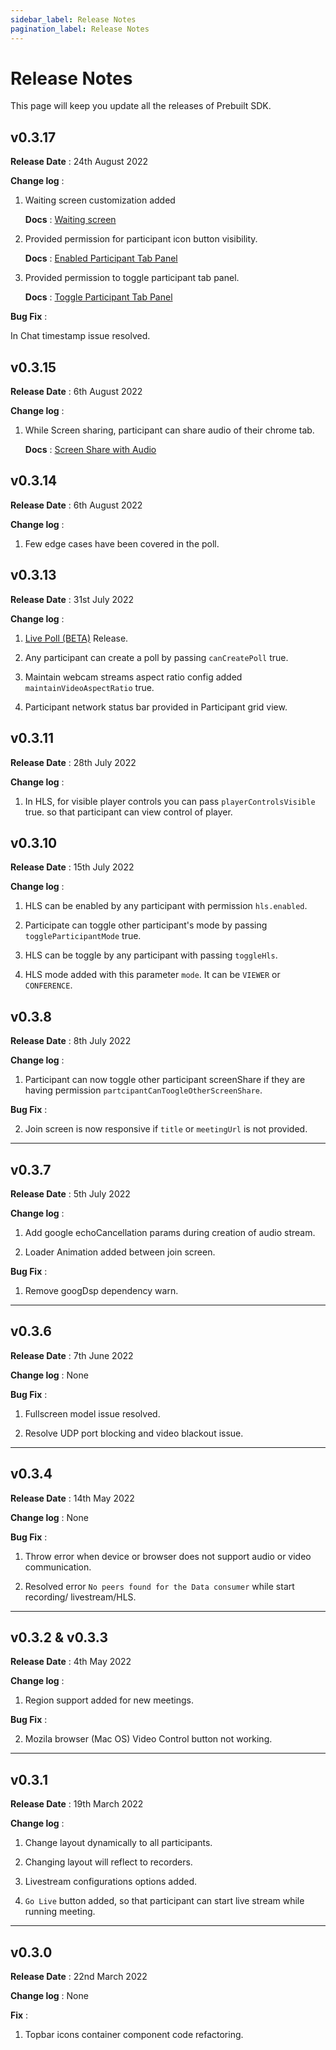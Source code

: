 ```yaml
---
sidebar_label: Release Notes
pagination_label: Release Notes
---
```


# Release Notes

This page will keep you update all the releases of Prebuilt SDK.

## v0.3.17

**Release Date** : 24th August 2022

**Change log** :

1. Waiting screen customization added

   **Docs** : [Waiting screen](https://docs.videosdk.live/prebuilt/guide/prebuilt-video-and-audio-calling/features/waiting-screen)

2. Provided permission for participant icon button visibility.

   **Docs** : [Enabled Participant Tab Panel](https://docs.videosdk.live/prebuilt/api/sdk-reference/parameters/basic-parameters#participanttabpanelenabled)

3. Provided permission to toggle participant tab panel.

   **Docs** : [Toggle Participant Tab Panel](https://docs.videosdk.live/prebuilt/api/sdk-reference/parameters/advance-parameters/permissions#cantoggleparticipanttab)

**Bug Fix** :

In Chat timestamp issue resolved.

## v0.3.15

**Release Date** : 6th August 2022

**Change log** :

1. While Screen sharing, participant can share audio of their chrome tab.

   **Docs** : [Screen Share with Audio](https://docs.videosdk.live/prebuilt/guide/prebuilt-video-and-audio-calling/features/screenshare#screen-share-with-audio)

## v0.3.14

**Release Date** : 6th August 2022

**Change log** :

1. Few edge cases have been covered in the poll.

## v0.3.13

**Release Date** : 31st July 2022

**Change log** :

1. [Live Poll (BETA)](https://docs.videosdk.live/prebuilt/guide/prebuilt-video-and-audio-calling/features/live-poll) Release.

2. Any participant can create a poll by passing `canCreatePoll` true.

3. Maintain webcam streams aspect ratio config added `maintainVideoAspectRatio` true.

4. Participant network status bar provided in Participant grid view.

## v0.3.11

**Release Date** : 28th July 2022

**Change log** :

1. In HLS, for visible player controls you can pass `playerControlsVisible` true. so that participant can view control of player.

## v0.3.10

**Release Date** : 15th July 2022

**Change log** :

1. HLS can be enabled by any participant with permission `hls.enabled`.

2. Participate can toggle other participant's mode by passing `toggleParticipantMode` true.

3. HLS can be toggle by any participant with passing `toggleHls`.

4. HLS mode added with this parameter `mode`. It can be `VIEWER` or `CONFERENCE`.

## v0.3.8

**Release Date** : 8th July 2022

**Change log** :

1. Participant can now toggle other participant screenShare if they are having permission `partcipantCanToogleOtherScreenShare`.

**Bug Fix** :

2. Join screen is now responsive if `title` or `meetingUrl` is not provided.

---

## v0.3.7

**Release Date** : 5th July 2022

**Change log** :

1. Add google echoCancellation params during creation of audio stream.

2. Loader Animation added between join screen.

**Bug Fix** :

1. Remove googDsp dependency warn.

---

## v0.3.6

**Release Date** : 7th June 2022

**Change log** : None

**Bug Fix** :

1. Fullscreen model issue resolved.

2. Resolve UDP port blocking and video blackout issue.

---

## v0.3.4

**Release Date** : 14th May 2022

**Change log** : None

**Bug Fix** :

1. Throw error when device or browser does not support audio or video communication.

2. Resolved error `No peers found for the Data consumer` while start recording/ livestream/HLS.

---

## v0.3.2 & v0.3.3

**Release Date** : 4th May 2022

**Change log** :

1. Region support added for new meetings.

**Bug Fix** :

2. Mozila browser (Mac OS) Video Control button not working.

---

## v0.3.1

**Release Date** : 19th March 2022

**Change log** :

1. Change layout dynamically to all participants.

2. Changing layout will reflect to recorders.

3. Livestream configurations options added.

4. `Go Live` button added, so that participant can start live stream while running meeting.

---

## v0.3.0

**Release Date** : 22nd March 2022

**Change log** : None

**Fix** :

1. Topbar icons container component code refactoring.
